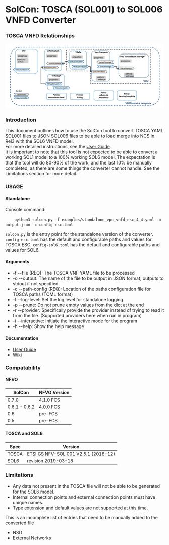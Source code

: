 # SolCon: TOSCA (SOL001) to SOL006 VNFD Converter
### TOSCA VNFD Relationships

![TOSCA VNFD Relationships](TOSCA-vnfd-relations.png)

### Introduction

This document outlines how to use the SolCon tool to convert TOSCA YAML SOL001 files to JSON SOL006
files to be able to load merge into NCS in Rel3 with the SOL6 VNFD model.  
For more detailed instructions, see the [User Guide](documentation/solcon-documentation.pdf).  
It is important to note that this tool is not expected to be able to convert a working SOL1 model to a 100% working SOL6 model.
The expectation is that the tool will do 80-90% of the work, and the last 10% be manually completed, as there are some things
the converter cannot handle. See the Limitations section for more detail.

### USAGE
#### Standalone
Console command:
```
    python3 solcon.py -f examples/standalone_vpc_vnfd_esc_4_4.yaml -o output.json -c config-esc.toml
```
`solcon.py` is the entry point for the standalone version of the converter.  
`config-esc.toml` has the default and configurable paths and values for TOSCA ESC.
`config-sol6.toml` has the default and configurable paths and values for SOL6.


#### Arguments
- -f --file (REQ): The TOSCA VNF YAML file to be processed
- -o --output: The name of the file to be output in JSON format, outputs to stdout if not specified
- -c --path-config (REQ): Location of the paths configuration file for TOSCA paths (TOML format)
- -l --log-level: Set the log level for standalone logging
- -p --prune: Do not prune empty values from the dict at the end
- -r --provider: Specifically provide the provider instead of trying to
                        read it from the file. (Supported providers here when run in program)
- -i --interactive: Initiate the interactive mode for the program
- -h --help: Show the help message

#### Documentation
- [User Guide](documentation/solcon-documentation.pdf)
- [Wiki](https://github.com/NSO-developer/nfvo-converter-tosca-sol6/wiki)

### Compatability
#### NFVO
| SolCon | NFVO Version |
| ---    | --- |
| 0.7.0 | 4.1.0 FCS |
| 0.6.1 - 0.6.2 | 4.0.0 FCS |
| 0.6    | pre-FCS |
| 0.5    | pre-FCS | 
#### TOSCA and SOL6
| Spec  | Version |
| ---   | --- |
| TOSCA | [ETSI GS NFV-SOL 001 V2.5.1 (2018-12)](https://www.etsi.org/deliver/etsi_gs/NFV-SOL/001_099/001/02.05.01_60/gs_NFV-SOL001v020501p.pdf) |
| SOL6  | revision 2019-03-18 |



### Limitations
* Any data not present in the TOSCA file will not be able to be generated for the SOL6 model.
* Internal connection points and external connection points must have unique names.
* Type extension and default values are not supported at this time.

This is an incomplete list of entries that need to be manually added to the converted file
* NSD
* External Networks
